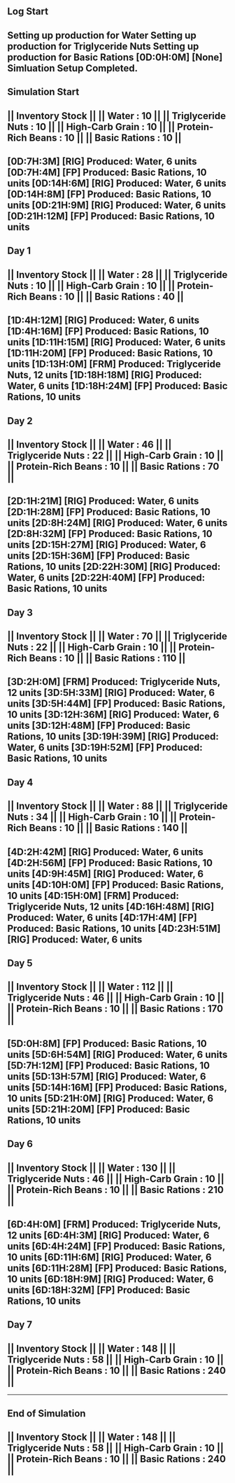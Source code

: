 Log Start
------------------
Setting up production for Water
Setting up production for Triglyceride Nuts
Setting up production for Basic Rations
[0D:0H:0M] [None] Simluation Setup Completed.
------------------
Simulation Start
------------------
|| Inventory Stock ||
|| Water : 10 ||
|| Triglyceride Nuts : 10 ||
|| High-Carb Grain : 10 ||
|| Protein-Rich Beans : 10 ||
|| Basic Rations : 10 ||
------------------
[0D:7H:3M] [RIG] Produced: Water, 6 units
[0D:7H:4M] [FP] Produced: Basic Rations, 10 units
[0D:14H:6M] [RIG] Produced: Water, 6 units
[0D:14H:8M] [FP] Produced: Basic Rations, 10 units
[0D:21H:9M] [RIG] Produced: Water, 6 units
[0D:21H:12M] [FP] Produced: Basic Rations, 10 units
------------------
Day 1
------------------
|| Inventory Stock ||
|| Water : 28 ||
|| Triglyceride Nuts : 10 ||
|| High-Carb Grain : 10 ||
|| Protein-Rich Beans : 10 ||
|| Basic Rations : 40 ||
------------------
[1D:4H:12M] [RIG] Produced: Water, 6 units
[1D:4H:16M] [FP] Produced: Basic Rations, 10 units
[1D:11H:15M] [RIG] Produced: Water, 6 units
[1D:11H:20M] [FP] Produced: Basic Rations, 10 units
[1D:13H:0M] [FRM] Produced: Triglyceride Nuts, 12 units
[1D:18H:18M] [RIG] Produced: Water, 6 units
[1D:18H:24M] [FP] Produced: Basic Rations, 10 units
------------------
Day 2
------------------
|| Inventory Stock ||
|| Water : 46 ||
|| Triglyceride Nuts : 22 ||
|| High-Carb Grain : 10 ||
|| Protein-Rich Beans : 10 ||
|| Basic Rations : 70 ||
------------------
[2D:1H:21M] [RIG] Produced: Water, 6 units
[2D:1H:28M] [FP] Produced: Basic Rations, 10 units
[2D:8H:24M] [RIG] Produced: Water, 6 units
[2D:8H:32M] [FP] Produced: Basic Rations, 10 units
[2D:15H:27M] [RIG] Produced: Water, 6 units
[2D:15H:36M] [FP] Produced: Basic Rations, 10 units
[2D:22H:30M] [RIG] Produced: Water, 6 units
[2D:22H:40M] [FP] Produced: Basic Rations, 10 units
------------------
Day 3
------------------
|| Inventory Stock ||
|| Water : 70 ||
|| Triglyceride Nuts : 22 ||
|| High-Carb Grain : 10 ||
|| Protein-Rich Beans : 10 ||
|| Basic Rations : 110 ||
------------------
[3D:2H:0M] [FRM] Produced: Triglyceride Nuts, 12 units
[3D:5H:33M] [RIG] Produced: Water, 6 units
[3D:5H:44M] [FP] Produced: Basic Rations, 10 units
[3D:12H:36M] [RIG] Produced: Water, 6 units
[3D:12H:48M] [FP] Produced: Basic Rations, 10 units
[3D:19H:39M] [RIG] Produced: Water, 6 units
[3D:19H:52M] [FP] Produced: Basic Rations, 10 units
------------------
Day 4
------------------
|| Inventory Stock ||
|| Water : 88 ||
|| Triglyceride Nuts : 34 ||
|| High-Carb Grain : 10 ||
|| Protein-Rich Beans : 10 ||
|| Basic Rations : 140 ||
------------------
[4D:2H:42M] [RIG] Produced: Water, 6 units
[4D:2H:56M] [FP] Produced: Basic Rations, 10 units
[4D:9H:45M] [RIG] Produced: Water, 6 units
[4D:10H:0M] [FP] Produced: Basic Rations, 10 units
[4D:15H:0M] [FRM] Produced: Triglyceride Nuts, 12 units
[4D:16H:48M] [RIG] Produced: Water, 6 units
[4D:17H:4M] [FP] Produced: Basic Rations, 10 units
[4D:23H:51M] [RIG] Produced: Water, 6 units
------------------
Day 5
------------------
|| Inventory Stock ||
|| Water : 112 ||
|| Triglyceride Nuts : 46 ||
|| High-Carb Grain : 10 ||
|| Protein-Rich Beans : 10 ||
|| Basic Rations : 170 ||
------------------
[5D:0H:8M] [FP] Produced: Basic Rations, 10 units
[5D:6H:54M] [RIG] Produced: Water, 6 units
[5D:7H:12M] [FP] Produced: Basic Rations, 10 units
[5D:13H:57M] [RIG] Produced: Water, 6 units
[5D:14H:16M] [FP] Produced: Basic Rations, 10 units
[5D:21H:0M] [RIG] Produced: Water, 6 units
[5D:21H:20M] [FP] Produced: Basic Rations, 10 units
------------------
Day 6
------------------
|| Inventory Stock ||
|| Water : 130 ||
|| Triglyceride Nuts : 46 ||
|| High-Carb Grain : 10 ||
|| Protein-Rich Beans : 10 ||
|| Basic Rations : 210 ||
------------------
[6D:4H:0M] [FRM] Produced: Triglyceride Nuts, 12 units
[6D:4H:3M] [RIG] Produced: Water, 6 units
[6D:4H:24M] [FP] Produced: Basic Rations, 10 units
[6D:11H:6M] [RIG] Produced: Water, 6 units
[6D:11H:28M] [FP] Produced: Basic Rations, 10 units
[6D:18H:9M] [RIG] Produced: Water, 6 units
[6D:18H:32M] [FP] Produced: Basic Rations, 10 units
------------------
Day 7
------------------
|| Inventory Stock ||
|| Water : 148 ||
|| Triglyceride Nuts : 58 ||
|| High-Carb Grain : 10 ||
|| Protein-Rich Beans : 10 ||
|| Basic Rations : 240 ||
------------------
------------------
End of Simulation
------------------
|| Inventory Stock ||
|| Water : 148 ||
|| Triglyceride Nuts : 58 ||
|| High-Carb Grain : 10 ||
|| Protein-Rich Beans : 10 ||
|| Basic Rations : 240 ||
------------------